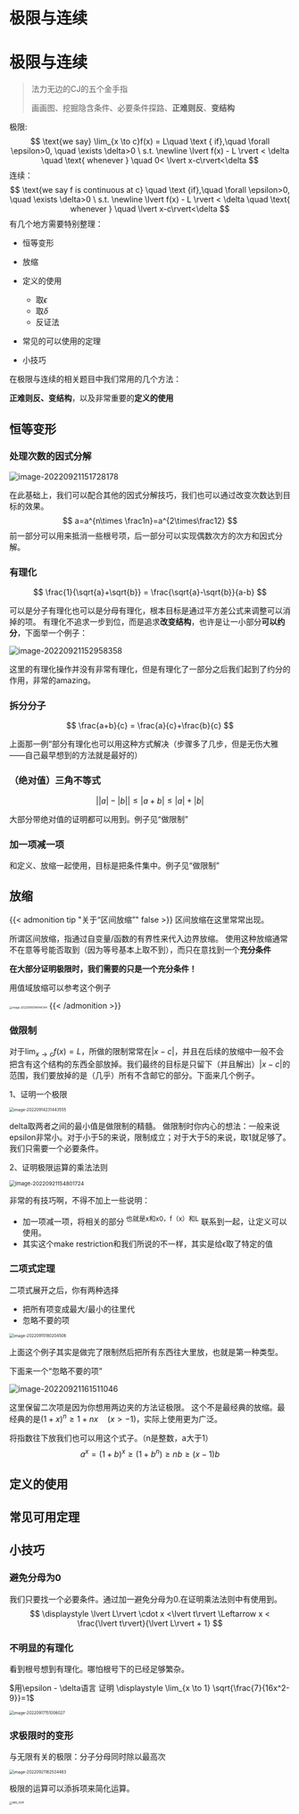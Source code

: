 # 极限与连续


# 极限与连续

> 法力无边的CJ的五个金手指
>
> 画画图、挖掘隐含条件、必要条件探路、**正难则反**、**变结构**



极限:
$$
\text{we say} \lim_{x \to c}f(x) = L\quad \text { if},\quad \forall \epsilon>0, \quad \exists \delta>0 \  s.t.
\newline \lvert f(x) - L \rvert < \delta \quad \text{  whenever  } \quad 0< \lvert x-c\rvert<\delta
$$
连续：
$$
\text{we say f is continuous at c} \quad \text {if},\quad \forall \epsilon>0, \quad \exists \delta>0 \  s.t.
\newline \lvert f(x) - L \rvert < \delta \quad \text{  whenever  } \quad  \lvert x-c\rvert<\delta
$$
有几个地方需要特别整理：

- 恒等变形
- 放缩
- 定义的使用
  - 取$\epsilon$
  - 取$\delta$
  - 反证法

- 常见的可以使用的定理

- 小技巧

在极限与连续的相关题目中我们常用的几个方法：

**正难则反、变结构**，以及非常重要的**定义的使用**

## 恒等变形

### 处理次数的因式分解

![image-20220921151728178](https://s2.loli.net/2022/09/21/vOEAnoQ5Baksd62.png)

在此基础上，我们可以配合其他的因式分解技巧，我们也可以通过改变次数达到目标的效果。
$$
a=a^{n\times \frac1n}=a^{2\times\frac12}
$$
前一部分可以用来抵消一些根号项，后一部分可以实现偶数次方的次方和因式分解。

### 有理化

$$
\frac{1}{\sqrt{a}+\sqrt{b}} = \frac{\sqrt{a}-\sqrt{b}}{a-b}
$$

可以是分子有理化也可以是分母有理化，根本目标是通过平方差公式来调整可以消掉的项。
有理化不追求一步到位，而是追求**改变结构**，也许是让一小部分**可以约分**，下面举一个例子：

![image-20220921152958358](https://s2.loli.net/2022/09/21/8dNchHbGuI2CJ6o.png)

 这里的有理化操作并没有非常有理化，但是有理化了一部分之后我们起到了约分的作用，非常的amazing。

### 拆分分子

$$
\frac{a+b}{c} = \frac{a}{c}+\frac{b}{c}
$$

上面那一例“部分有理化也可以用这种方式解决（步骤多了几步，但是无伤大雅——自己最早想到的方法就是最好的）

### （绝对值）三角不等式

$$
\lvert \lvert a \rvert - \lvert b\rvert \rvert \le \lvert a+b \rvert \le \lvert a\rvert + \lvert b\rvert
$$



大部分带绝对值的证明都可以用到。例子见“做限制”

### 加一项减一项

和定义、放缩一起使用，目标是把条件集中。例子见“做限制”

## 放缩


{{< admonition tip "关于“区间放缩”" false >}}
 区间放缩在这里常常出现。

 所谓区间放缩，指通过自变量/函数的有界性来代入边界放缩。
 使用这种放缩通常不在意等号能否取到（因为等号基本上取不到），而只在意找到一个**充分条件**

 **在大部分证明极限时，我们需要的只是一个充分条件！**

 用值域放缩可以参考这个例子

 <img src="https://s2.loli.net/2022/09/20/2sBdIo4Qr6KiuW5.png" alt="image-20220916194944344" style="zoom:33%;" />
{{< /admonition >}}




### 做限制

对于$\lim_{x \to c}f(x) = L$，所做的限制常常在$\displaystyle \lvert x - c \rvert$，并且在后续的放缩中一般不会把含有这个结构的东西全部放掉。我们最终的目标是只留下（并且解出）$\displaystyle \lvert x - c \rvert$的范围，我们要放掉的是（几乎）所有不含邮它的部分。下面来几个例子。

1、证明一个极限

<img src="https://s2.loli.net/2022/09/20/dmTxE4n7ler53yQ.png" alt="image-20220914231443555" style="zoom:50%;" />

delta取两者之间的最小值是做限制的精髓。
做限制时你内心的想法：一般来说epsilon非常小。对于小于5的来说，限制成立；对于大于5的来说，取1就足够了。我们只需要一个必要条件。

2、证明极限运算的乘法法则

<img src="https://s2.loli.net/2022/09/21/NBewlAIxZ8MTqDS.png" alt="image-20220921154801724" style="zoom:67%;" />

非常的有技巧啊，不得不加上一些说明：

- 加一项减一项，将相关的部分<sup> 也就是x和x0，f（x）和L</sup> 联系到一起，让定义可以使用。
- 其实这个make restriction和我们所说的不一样，其实是给$\epsilon$取了特定的值

### 二项式定理

二项式展开之后，你有两种选择

- 把所有项变成最大/最小的往里代
- 忽略不要的项

<img src="https://s2.loli.net/2022/09/20/MWDYP8g4LtvKjiV.png" alt="image-20220915180204506" style="zoom: 50%;" />

上面这个例子其实是做完了限制然后把所有东西往大里放，也就是第一种类型。

下面来一个“忽略不要的项”

 ![image-20220921161511046](https://s2.loli.net/2022/09/21/jXZahelME2UcdN5.png)

这里保留二次项是因为你想用两边夹的方法证极限。
这个不是最经典的放缩。最经典的是$(1+x)^n \geq 1+nx \quad(x>-1)$，实际上使用更为广泛。

将指数往下放我们也可以用这个式子。（n是整数，a大于1）
$$
a^x=(1+b)^x \ge (1+b^n) \ge nb \ge (x-1)b
$$


## 定义的使用

## 常见可用定理

## 小技巧

### 避免分母为0

我们只要找一个必要条件。通过加一避免分母为0.在证明乘法法则中有使用到。
$$
\displaystyle \lvert L\rvert \cdot x <\lvert t\rvert \Leftarrow x < \frac{\lvert t\rvert}{\lvert L\rvert + 1}
$$

### 不明显的有理化

看到根号想到有理化。哪怕根号下的已经足够繁杂。

$用\epsilon - \delta语言 证明 \displaystyle \lim_{x \to 1} \sqrt{\frac{7}{16x^2-9}}=1$

<img src="https://s2.loli.net/2022/09/20/CUeAnyB9iuxkPjF.png" alt="image-20220917151006027" style="zoom:50%;" />

### 求极限时的变形

与无限有关的极限：分子分母同时除以最高次

<img src="https://s2.loli.net/2022/09/21/TcYf2GK4UyaMdn5.png" alt="image-20220921162534463" style="zoom:50%;" />

极限的运算可以添拆项来简化运算。

<img src="https://s2.loli.net/2022/09/21/vXGTUmndpF5O4ry.jpg" alt="IMG_0541" style="zoom:33%;" />

